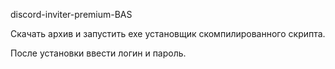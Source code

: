 discord-inviter-premium-BAS

Скачать архив и запустить exe установщик скомпилированного скрипта.

После установки ввести логин и пароль.
